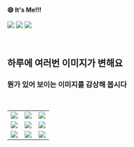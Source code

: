 <!--
#### 📫 How to reach me?
<a href="mailto:thquddnr123@gmail.com">
    <img 
        src="https://img.shields.io/badge/Gmail-d14836?style=flat-square&logo=Gmail&logoColor=white&link=mailto:thquddnr123@gmail.com"
        style="height : auto; margin-left : 60px; margin-right : 60px;"/>
</a>
-->
#### 😄 It's Me!!!

<a href="https://cybecho.notion.site/SBU-s-Archives-854ccd3338c2456a867956f26143998a" target="_blank"><img src="https://img.shields.io/badge/Portfolio-303030?style=for-the-badge&logo=Notion&logoColor=white"/></a>
<a href="https://www.instagram.com/junk_warrior_vintage/" target="_blank"><img src="https://img.shields.io/badge/@junk_warrir_vintage-E4405F?style=for-the-badge&logo=Instagram&logoColor=white"/></a>
<a href="https://www.behance.net/thquddnr125654" target="_blank"><img src="https://img.shields.io/badge/Behance-1769FF?style=for-the-badge&logo=Behance&logoColor=white"/></a>

</br>

## 하루에 여러번 이미지가 변해요
### 뭔가 있어 보이는 이미지를 감상해 봅시다

<!--
마크업 바로보기 사이트
https://dillinger.io/ 
-->
  <br/> <table>
<tr>
<td><a href='https://kimjongillookingatthings.tumblr.com/'><img src='https://www.random-art.org/img/large/440734.jpg'></a></td>
<td><a href='https://www.cameronsworld.net'><img src='https://www.random-art.org/img/large/440839.jpg'></a></td>
<td><a href='https://www.omfgdogs.com/#'><img src='https://www.random-art.org/img/large/440747.jpg'></a></td>
</tr>
<tr>
<td><a href='http://www.omglasergunspewpewpew.com/'><img src='https://www.random-art.org/img/large/440752.jpg'></a></td>
<td><a href='https://longdogechallenge.com/'><img src='https://www.random-art.org/img/large/440849.jpg'></a></td>
<td><a href='https://binarypiano.com/'><img src='https://www.random-art.org/img/large/440744.jpg'></a></td>
</tr>
<tr>
<td><a href='https://img.theqoo.net/img/rjIus.jpg'><img src='https://www.random-art.org/img/large/440736.jpg'></a></td>
<td><a href='https://name.ho9.me/'><img src='https://www.random-art.org/img/large/440825.jpg'></a></td>
<td><a href='https://pointerpointer.com/'><img src='https://www.random-art.org/img/large/440730.jpg'></a></td>
</tr>
</table>
